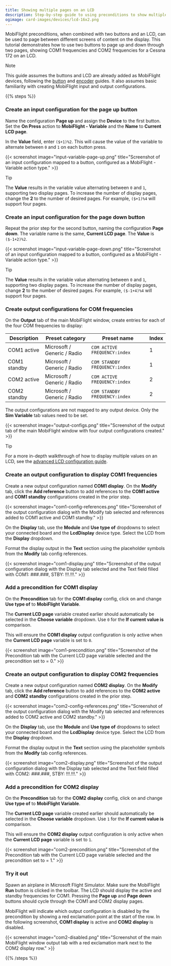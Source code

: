 ```yaml
---
title: Showing multiple pages on an LCD
description: Step-by-step guide to using preconditions to show multiple pages of content on an LCD.
ogimage: card-images/devices/lcd-16x2.png
---
```


<!-- markdownlint thinks <none>, which is a value in MobiFlight UI, is inline HTML, so disable the rule in this file. -->
<!-- markdownlint-disable MD033 -->

MobiFlight preconditions, when combined with two buttons and an LCD, can be used to page between different screens of content on the display. This tutorial demonstrates how to use two buttons to page up and down through two pages, showing COM1 frequencies and COM2 frequencies for a Cessna 172 on an LCD.

> [!NOTE]
> This guide assumes the buttons and LCD are already added as MobiFlight devices, following the [button](/devices/button-switch/) and [encoder](/devices/encoder/) guides. It also assumes basic familiarity with creating MobiFlight input and output configurations.

{{% steps %}}

### Create an input configuration for the page up button

Name the configuration **Page up** and assign the **Device** to the first button. Set the **On Press** action to **MobiFlight - Variable** and the **Name** to **Current LCD page**.

In the **Value** field, enter `($+1)%2`. This will cause the value of the variable to alternate between `0` and `1` on each button press.

{{< screenshot image="input-variable-page-up.png" title="Screenshot of an input configuration mapped to a button, configured as a MobiFlight - Variable action type." >}}

> [!TIP]
> The **Value** results in the variable value alternating between `0` and `1`, supporting two display pages. To increase the number of display pages, change the **2** to the number of desired pages. For example, `($+1)%4` will support four pages.

### Create an input configuration for the page down button

Repeat the prior step for the second button, naming the configuration **Page down**. The variable name is the same, **Current LCD page**. The **Value** is `($-1+2)%2`.

{{< screenshot image="input-variable-page-down.png" title="Screenshot of an input configuration mapped to a button, configured as a MobiFlight - Variable action type." >}}

> [!TIP]
> The **Value** results in the variable value alternating between `0` and `1`, supporting two display pages. To increase the number of display pages, change **2** to the number of desired pages. For example, `($-1+4)%4` will support four pages.

### Create output configurations for COM frequencies

On the **Output** tab of the main MobiFlight window, create entries for each of the four COM frequencies to display:

| Description  | Preset category             | Preset name                   | Index |
| ------------ | --------------------------- | ----------------------------- | ----- |
| COM1 active  | Microsoft / Generic / Radio | `COM ACTIVE FREQUENCY:index`  | 1     |
| COM1 standby | Microsoft / Generic / Radio | `COM STANDBY FREQUENCY:index` | 1     |
| COM2 active  | Microsoft / Generic / Radio | `COM ACTIVE FREQUENCY:index`  | 2     |
| COM2 standby | Microsoft / Generic / Radio | `COM STANDBY FREQUENCY:index` | 2     |

The output configurations are not mapped to any output device. Only the **Sim Variable** tab values need to be set.

{{< screenshot image="output-configs.png" title="Screenshot of the output tab of the main MobiFlight window with four output configurations created." >}}

> [!TIP]
> For a more in-depth walkthrough of how to display multiple values on an LCD, see the [advanced LCD configuration guide](/devices/lcd/advanced-configuration/).

### Create an output configuration to display COM1 frequencies

Create a new output configuration named **COM1 display**. On the **Modify** tab, click the **Add reference** button to add references to the **COM1 active** and **COM1 standby** configurations created in the prior step.

{{< screenshot image="com1-config-references.png" title="Screenshot of the output configuration dialog with the Modify tab selected and references added to COM1 active and COM1 standby." >}}

On the **Display** tab, use the **Module** and **Use type of** dropdowns to select your connected board and the **LcdDisplay** device type. Select the LCD from the **Display** dropdown.

Format the display output in the **Text** section using the placeholder symbols from the **Modify** tab config references.

{{< screenshot image="com1-display.png" title="Screenshot of the output configuration dialog with the Display tab selected and the Text field filled with COM1: ###.###, STBY: !!!.!!!." >}}

### Add a precondition for COM1 display

<!-- markdownlint-disable-next-line MD033 -->

On the **Precondition** tab for the **COM1 display** config, click on **<none>** and change **Use type of** to **MobiFlight Variable**.

The **Current LCD page** variable created earlier should automatically be selected in the **Choose variable** dropdown. Use `0` for the **If current value is** comparison.

This will ensure the **COM1 display** output configuration is only active when the **Current LCD page** variable is set to `0`.

{{< screenshot image="com1-precondition.png" title="Screenshot of the Precondition tab with the Current LCD page variable selected and the precondition set to = 0." >}}

### Create an output configuration to display COM2 frequencies

Create a new output configuration named **COM2 display**. On the **Modify** tab, click the **Add reference** button to add references to the **COM2 active** and **COM2 standby** configurations created in the prior step.

{{< screenshot image="com2-config-references.png" title="Screenshot of the output configuration dialog with the Modify tab selected and references added to COM2 active and COM2 standby." >}}

On the **Display** tab, use the **Module** and **Use type of** dropdowns to select your connected board and the **LcdDisplay** device type. Select the LCD from the **Display** dropdown.

Format the display output in the **Text** section using the placeholder symbols from the **Modify** tab config references.

{{< screenshot image="com2-display.png" title="Screenshot of the output configuration dialog with the Display tab selected and the Text field filled with COM2: ###.###, STBY: !!!.!!!." >}}

### Add a precondition for COM2 display

On the **Precondition** tab for the **COM2 display** config, click on **<none>** and change **Use type of** to **MobiFlight Variable**.

The **Current LCD page** variable created earlier should automatically be selected in the **Choose variable** dropdown. Use `1` for the **If current value is** comparison.

This will ensure the **COM2 display** output configuration is only active when the **Current LCD page** variable is set to `1`.

{{< screenshot image="com2-precondition.png" title="Screenshot of the Precondition tab with the Current LCD page variable selected and the precondition set to = 1." >}}

### Try it out

Spawn an airplane in Microsoft Flight Simulator. Make sure the MobiFlight **Run** button is clicked in the toolbar. The LCD should display the active and standby frequencies for COM1. Pressing the **Page up** and **Page down** buttons should cycle through the COM1 and COM2 display pages.

MobiFlight will indicate which output configuration is disabled by the precondition by showing a red exclamation point at the start of the row. In the following screenshot, **COM1 display** is active and **COM2 display** is disabled.

{{< screenshot image="com2-disabled.png" title="Screenshot of the main MobiFlight window output tab with a red exclamation mark next to the COM2 display row." >}}

{{% /steps %}}
